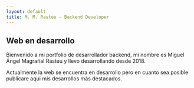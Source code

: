 ```yaml
---
layout: default
title: M. M. Rasteu - Backend Developer
---
```


## Web en desarrollo

Bienvenido a mi portfolio de desarrollador backend, mi nombre es Miguel Ángel Magrañal Rasteu y llevo desarrollando desde 2018.

Actualmente la web se encuentra en desarrollo pero en cuanto sea posible publicare aqui mis desarrollos más destacados.